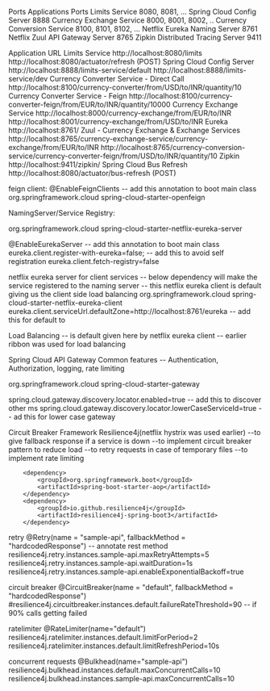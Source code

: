 
Ports
Applications	Ports
Limits Service	8080, 8081, ...
Spring Cloud Config Server	8888
Currency Exchange Service	8000, 8001, 8002, ..
Currency Conversion Service	8100, 8101, 8102, ...
Netflix Eureka Naming Server	8761
Netflix Zuul API Gateway Server	8765
Zipkin Distributed Tracing Server	9411

Application	URL
Limits Service	http://localhost:8080/limits http://localhost:8080/actuator/refresh (POST)
Spring Cloud Config Server	http://localhost:8888/limits-service/default http://localhost:8888/limits-service/dev
Currency Converter Service - Direct Call	http://localhost:8100/currency-converter/from/USD/to/INR/quantity/10
Currency Converter Service - Feign	http://localhost:8100/currency-converter-feign/from/EUR/to/INR/quantity/10000
Currency Exchange Service	http://localhost:8000/currency-exchange/from/EUR/to/INR http://localhost:8001/currency-exchange/from/USD/to/INR
Eureka	http://localhost:8761/
Zuul - Currency Exchange & Exchange Services	http://localhost:8765/currency-exchange-service/currency-exchange/from/EUR/to/INR http://localhost:8765/currency-conversion-service/currency-converter-feign/from/USD/to/INR/quantity/10
Zipkin	http://localhost:9411/zipkin/
Spring Cloud Bus Refresh	http://localhost:8080/actuator/bus-refresh (POST)

feign client:
@EnableFeignClients -- add this annotation to boot main class
<dependency>
<groupId>org.springframework.cloud</groupId>
<artifactId>spring-cloud-starter-openfeign</artifactId>
</dependency>

NamingServer/Service Registry:

<dependency>
<groupId>org.springframework.cloud</groupId>
<artifactId>spring-cloud-starter-netflix-eureka-server</artifactId>
</dependency>

@EnableEurekaServer -- add this annotation to boot main class
eureka.client.register-with-eureka=false; -- add this to avoid self registration
eureka.client.fetch-registry=false


netflix eureka server for client services -- below dependency will make the service registered to the naming server
-- this netflix eureka client is default giving us the client side load balancing
<dependency>
<groupId>org.springframework.cloud</groupId>
<artifactId>spring-cloud-starter-netflix-eureka-client</artifactId>
</dependency>
eureka.client.serviceUrl.defaultZone=http://localhost:8761/eureka -- add this for default to

Load Balancing -- is default given here by netflix eureka client
 -- earlier ribbon was used for load balancing

Spring Cloud API Gateway
Common features --
  Authentication, 
  Authorization, 
  logging,
  rate limiting

<dependency>
<groupId>org.springframework.cloud</groupId>
<artifactId>spring-cloud-starter-gateway</artifactId>
</dependency>

spring.cloud.gateway.discovery.locator.enabled=true  -- add this to discover other ms
spring.cloud.gateway.discovery.locator.lowerCaseServiceId=true -- ad this for lower case gateway

Circuit Breaker Framework Resilience4j(netflix hystrix was used earlier)
 --to give fallback response if a service is down
 --to implement circuit breaker pattern to reduce load
 --to retry requests in case of temporary files
 --to implement rate limiting

        <dependency>
			<groupId>org.springframework.boot</groupId>
			<artifactId>spring-boot-starter-aop</artifactId>
		</dependency>
		<dependency>
			<groupId>io.github.resilience4j</groupId>
			<artifactId>resilience4j-spring-boot3</artifactId>
		</dependency>

retry
@Retry(name = "sample-api", fallbackMethod = "hardcodedResponse") -- annotate rest method 
resilience4j.retry.instances.sample-api.maxRetryAttempts=5
resilience4j.retry.instances.sample-api.waitDuration=1s
resilience4j.retry.instances.sample-api.enableExponentialBackoff=true


circuit breaker
@CircuitBreaker(name = "default", fallbackMethod = "hardcodedResponse")
#resilience4j.circuitbreaker.instances.default.failureRateThreshold=90 -- if 90% calls getting failed


ratelimiter
@RateLimiter(name="default")
resilience4j.ratelimiter.instances.default.limitForPeriod=2
resilience4j.ratelimiter.instances.default.limitRefreshPeriod=10s


concurrent requests
@Bulkhead(name="sample-api")
resilience4j.bulkhead.instances.default.maxConcurrentCalls=10
resilience4j.bulkhead.instances.sample-api.maxConcurrentCalls=10


